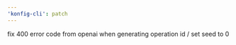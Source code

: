 ```yaml
---
'konfig-cli': patch
---
```


fix 400 error code from openai when generating operation id / set seed to 0
